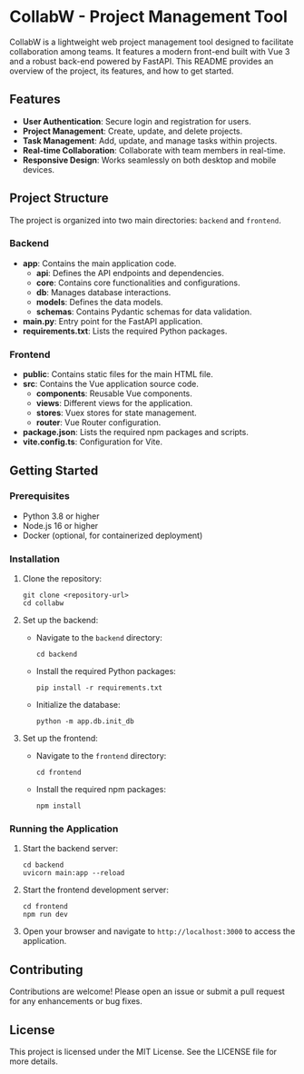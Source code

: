 # CollabW - Project Management Tool

CollabW is a lightweight web project management tool designed to facilitate collaboration among teams. It features a modern front-end built with Vue 3 and a robust back-end powered by FastAPI. This README provides an overview of the project, its features, and how to get started.

## Features

- **User Authentication**: Secure login and registration for users.
- **Project Management**: Create, update, and delete projects.
- **Task Management**: Add, update, and manage tasks within projects.
- **Real-time Collaboration**: Collaborate with team members in real-time.
- **Responsive Design**: Works seamlessly on both desktop and mobile devices.

## Project Structure

The project is organized into two main directories: `backend` and `frontend`.

### Backend

- **app**: Contains the main application code.
  - **api**: Defines the API endpoints and dependencies.
  - **core**: Contains core functionalities and configurations.
  - **db**: Manages database interactions.
  - **models**: Defines the data models.
  - **schemas**: Contains Pydantic schemas for data validation.
- **main.py**: Entry point for the FastAPI application.
- **requirements.txt**: Lists the required Python packages.

### Frontend

- **public**: Contains static files for the main HTML file.
- **src**: Contains the Vue application source code.
  - **components**: Reusable Vue components.
  - **views**: Different views for the application.
  - **stores**: Vuex stores for state management.
  - **router**: Vue Router configuration.
- **package.json**: Lists the required npm packages and scripts.
- **vite.config.ts**: Configuration for Vite.

## Getting Started

### Prerequisites

- Python 3.8 or higher
- Node.js 16 or higher
- Docker (optional, for containerized deployment)

### Installation

1. Clone the repository:
   ```
   git clone <repository-url>
   cd collabw
   ```

2. Set up the backend:
   - Navigate to the `backend` directory:
     ```
     cd backend
     ```
   - Install the required Python packages:
     ```
     pip install -r requirements.txt
     ```
   - Initialize the database:
     ```
     python -m app.db.init_db
     ```

3. Set up the frontend:
   - Navigate to the `frontend` directory:
     ```
     cd frontend
     ```
   - Install the required npm packages:
     ```
     npm install
     ```

### Running the Application

1. Start the backend server:
   ```
   cd backend
   uvicorn main:app --reload
   ```

2. Start the frontend development server:
   ```
   cd frontend
   npm run dev
   ```

3. Open your browser and navigate to `http://localhost:3000` to access the application.

## Contributing

Contributions are welcome! Please open an issue or submit a pull request for any enhancements or bug fixes.

## License

This project is licensed under the MIT License. See the LICENSE file for more details.